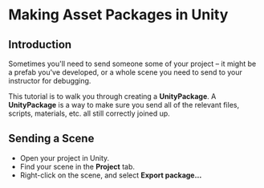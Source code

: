 # Making Asset Packages in Unity

## Introduction

Sometimes you'll need to send someone some of your project – it might be a prefab you've developed, or a whole scene you need to send to your instructor for debugging.

This tutorial is to walk you through creating a **UnityPackage**. A **UnityPackage** is a way to make sure you send all of the relevant files, scripts, materials, etc. all still correctly joined up.

## Sending a Scene

- Open your project in Unity.
- Find your scene in the **Project** tab.
- Right-click on the scene, and select **Export package…**
